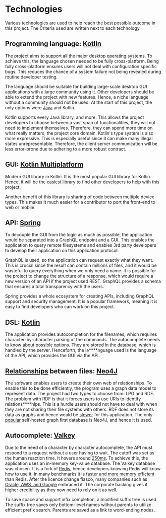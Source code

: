 # Technologies
Various technologies are used to help reach the best possible outcome in this project. 
The Criteria used are written next to each technology.

## Programming language: [Kotlin](https://kotlinlang.org/)
The project aims to support all the major desktop operating systems. To achieve this, the language chosen needed to be fully cross-platform.
Being fully cross-platform ensures users will not deal with configuration specific bugs.
This reduces the chance of a system failure not being revealed during routine developer testing. 

The language should be suitable for building large-scale desktop GUI applications with a large community using it. 
Other developers should be able to extend the project with new features. Hence, a niche language without a community should not be used. 
At the start of this project, the only options were [Java](https://www.java.com/) and Kotlin. 

Kotlin supports every Java library, and more. This allows the project developers to choose between a vast span of
functionalities, they will not need to implement themselves. Therefore, they can spend more time on what really matters, 
the project core domain. Kotlin's type system is also more expressive. 
This is especially useful since it can make many illegal states unrepresentable. 
Therefore, the client server communication will be less error-prone due to adhering to a more robust contract.

## GUI: [Kotlin Multiplatform](https://www.jetbrains.com/kotlin-multiplatform/)
Modern GUI library in Kotlin. It is the most popular GUI library for Kotlin. Hence, it will be the easiest library to find 
other developers to help with this project. 

Another benefit of this library is sharing of code between multiple device types.
This makes it much easier for a contributor to port the front-end to web or mobile.

## API: [Spring](https://spring.io/)
To decouple the GUI from the logic as much as possible, the application would be separated into a GraphQL endpoint and
a GUI. This enables the application to query remote filesystems and enables 3rd party developers to develop their 
application on this application protocol.

GraphQL is used, so the application can request exactly what they want. This is crucial since the result can contain
millions of files, and it would be wasteful to query everything when we only need a name. It is possible for the project
to change the structure of a response, which would require a new version of an API if the project used REST. GraphQL
provides a schema that ensures a total transparency with the users.

Spring provides a whole ecosystem for creating APIs, including GraphQL support and security management. It is a popular framework,
meaning it is easy to find developers who can work on this project.

## DSL: [Kotlin](https://kotlinlang.org/)
The application provides autocompletion for the filenames, which requires character-by-character parsing of the commands.
The autocomplete needs to know about possible options. They are stored in the database, which is handled by the server.
Henceforth, the la****nguage used is the language of the API, which provides the GUI via the API.

## [Relationships](vocabulary.md/#relationship) between files: [Neo4J](https://neo4j.com/)
The software enables users to create their own web of relationships. To enable this to be done efficiently, the program uses
a graph data model to represent data. The project had two types to choose from: LPG and RDF. The problem with RDF is that 
it forces users to use URIs to identify relations****hips. This is a hurdle users should not have to deal with when they are not 
sharing their file systems with others. RDF does not store its data as graphs and hence would be [slower](https://neo4j.com/blog/knowledge-graph/rdf-vs-property-graphs-knowledge-graphs/) for
this application. The only [popular](https://survey.stackoverflow.co/2024/technology#most-popular-technologies-database)
self-hosted graph first database is Neo4J, and hence it is used.

## Autocomplete: [Valkey](https://valkey.io/)
Due to the need of a character by character autocomplete, the API must respond to a request without a user having to wait. 
The cutoff was set as the human reaction time. It hovers around [250ms](https://humanbenchmark.com/tests/reactiontime/statistics). 
To achieve this, the application uses an in-memory key-value database. The Valkey database was chosen. 
It is a fork of [Redis](https://redis.io/), hence developers knowing Redis will know how to use it.
In many benchmarks it is [faster and more memory efficient](https://redisson.pro/blog/valkey-vs-redis-comparision.html) than Redis.
After the licence change fiasco, many companies such as 
[Oracle, AWS, and Google](https://www.thestack.technology/redis-fork-valkey-linux-foundation/) embraced it. The corporate
backing gives it higher credibility as they now need to rely on it as well.

To save space and support infix completion, a modified suffix tree is used. The suffix tree saves only bottom-level names without parents
to utilize efficient prefix search. Parents are saved as a link to word-ending nodes.